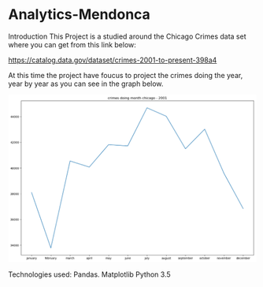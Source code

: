 # Analytics-Mendonca 

Introduction 
This Project is a studied around the Chicago Crimes data set where you can get from this link below:

https://catalog.data.gov/dataset/crimes-2001-to-present-398a4

At this time the project have foucus to project the crimes doing the year, year by year as you can see in the graph below.

 
 ![alt text](https://raw.githubusercontent.com/gabriekq/analytics-mendonca/v2/Resources/images/chicago%20-%202001.png)
 
 
Technologies used:
Pandas.
Matplotlib
Python 3.5
